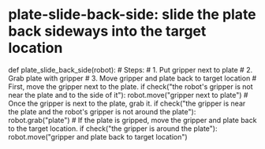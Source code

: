 # plate-slide-back-side: slide the plate back sideways into the target location
def plate_slide_back_side(robot):
    # Steps:
    #  1. Put gripper next to plate
    #  2. Grab plate with gripper
    #  3. Move gripper and plate back to target location
    # First, move the gripper next to the plate.
    if check("the robot's gripper is not near the plate and to the side of it"):
        robot.move("gripper next to plate")
    # Once the gripper is next to the plate, grab it.
    if check("the gripper is near the plate and the robot's gripper is not around the plate"):
        robot.grab("plate")
    # If the plate is gripped, move the gripper and plate back to the target location.
    if check("the gripper is around the plate"):
        robot.move("gripper and plate back to target location")